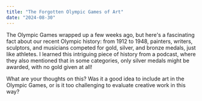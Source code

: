 ```yaml
---
title: "The Forgotten Olympic Games of Art"
date: "2024-08-30"
---
```


The Olympic Games wrapped up a few weeks ago, but here's a fascinating fact about our recent Olympic history: from 1912 to 1948, painters, writers, sculptors, and musicians competed for gold, silver, and bronze medals, just like athletes. I learned this intriguing piece of history from a podcast, where they also mentioned that in some categories, only silver medals might be awarded, with no gold given at all!

What are your thoughts on this? Was it a good idea to include art in the Olympic Games, or is it too challenging to evaluate creative work in this way?
